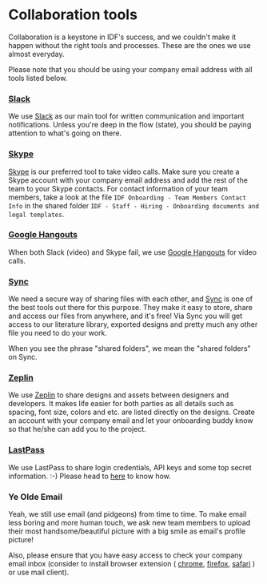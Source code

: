 Collaboration tools
===================

Collaboration is a keystone in IDF's success, and we couldn't make it happen without the right tools and processes.
These are the ones we use almost everyday.

Please note that you should be using your company email address with all tools listed below.

### [Slack](https://slack.com/download) 
We use [Slack](https://slack.com/download) as our main tool for written communication and important notifications.
Unless you're deep in the flow (state), you should be paying attention to what's going on there.


### [Skype](https://go.skype.com/scom.download)
[Skype](https://go.skype.com/scom.download) is our preferred tool to take video calls. Make sure you create a Skype account with your company email address and add the rest of the team to your Skype contacts.
For contact information of your team members, take a look at the file `IDF Onboarding - Team Members Contact Info` in the shared folder `IDF - Staff - Hiring - Onboarding documents and legal templates`.


### [Google Hangouts](https://hangouts.google.com/)
When both Slack (video) and Skype fail, we use [Google Hangouts](https://hangouts.google.com/) for video calls.


### [Sync](https://www.sync.com/)
We need a secure way of sharing files with each other, and [Sync](https://www.sync.com/) is one of the best tools out there for this purpose.
They make it easy to store, share and access our files from anywhere, and it's free!
Via Sync you will get access to our literature library, exported designs and pretty much any other file you need to do your work.

When you see the phrase "shared folders", we mean the "shared folders" on Sync. 


### [Zeplin](https://zeplin.io/)
We use [Zeplin](https://zeplin.io) to share designs and assets between designers and developers.
It makes life easier for both parties as all details such as spacing, font size, colors and etc. are listed directly on the designs.
Create an account with your company email and let your onboarding buddy know so that he/she can add you to the project.


### [LastPass](https://www.lastpass.com)
We use LastPass to share login credentials, API keys and some top secret information. :-)
Please head to [here](/workflows/credentials/README.md) to know how.


### Ye Olde Email
Yeah, we still use email (and pidgeons) from time to time.
To make email less boring and more human touch, we ask new team members to upload their most handsome/beautiful picture with a big smile as email's profile picture!

Also, please ensure that you have easy access to check your company email inbox (consider to install browser extension (
[chrome](https://chrome.google.com/webstore/detail/notifier-for-gmail/dcjichoefijpinlfnjghokpkojhlhkgl?hl=en),
[firefox](https://addons.mozilla.org/en-US/firefox/addon/gmail-notifier-restartless/),
[safari](https://safari-extensions.apple.com/details/?id=com.add0n.simple-notifier-RED8XKG2R4)
) or use mail client).
